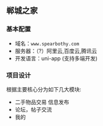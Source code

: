 ## 郸城之家

### 基本配置

- 域名：`www.spearbothy.com`
- 服务器：（?）阿里云,百度云,腾讯云
- 开发语言：uni-app (支持多端开发)

### 项目设计

根据主要核心分为如下几大模块:

- 二手物品交易 信息发布
- 论坛，帖子交流
- 我的

### 



